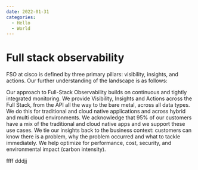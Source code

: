 ```yaml
---
date: 2022-01-31
categories:
  - Hello
  - World
---
```


# Full stack observability 
FSO at cisco is defined by three primary pillars: visibility, insights, and actions. Our further understanding of the landscape is as follows:

Our approach to Full-Stack Observability builds on continuous and tightly integrated monitoring.
We provide Visibility, Insights and Actions across the Full Stack, from the API all the way to the bare metal, across all data types.
We do this for traditional and cloud native applications and across hybrid and multi cloud environments.
We acknowledge that 95% of our customers have a mix of the traditional and cloud native apps and we support these use cases.
We tie our insights back to the business context: customers can know there is a problem, why the problem occurred and what to tackle immediately.
We help optimize for performance, cost, security, and environmental impact (carbon intensity).

ffff dddjj